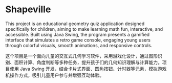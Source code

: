 # Shapeville
This project is an educational geometry quiz application designed specifically for children, aiming to make learning math fun, interactive, and accessible. Built using Java Swing, the program presents a gamified interface that simulates a retro game console, engaging young users through colorful visuals, smooth animations, and responsive controls. 

这个项目是一个面向儿童的交互式几何学习软件，采用游戏化设计，通过图形识别、面积计算、角度判断等多种任务，提升孩子们的几何知识理解与计算能力。项目使用 Java Swing 开发，结合卡片式界面、圆角按钮、计时器等元素，模拟游戏机操作方式，吸引儿童用户参与并增强互动体验。
